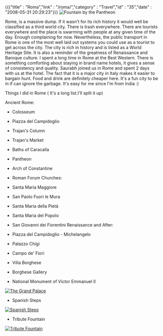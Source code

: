 {{{"title" : "Roma","link" : "/roma/","category" : "Travel","id" : "35","date" : "2008-05-31 20:29:23"}}}
![Fountain by the Pantheon](/img/upload/dscn0697-150x150.jpg "Fountain by the Pantheon")

Rome, is a massive dump. If it wasn't for its rich history it would well be classified as a third world city. There is trash everywhere. There are tourists everywhere and the place is swarming with people at any given time of the day. Enough complaining for now. Nevertheless, the public transport in Rome is one of the most well laid out systems you could use as a tourist to get across the city. The city is rich in history and is listed as a World Heritage Site. It is also a reminder of the greatness of Renaissance and Baroque culture. I spent a long time in Rome at the Best Western. There is something comforting about staying in brand name hotels, it gives a sense of consistency and quality. Saurabh joined us in Rome and spent 2 days with us at the hotel. The fact that it is a major city in Italy makes it easier to bargain hunt. Food and drink are definitely cheaper here. It's a fun city to be in if can ignore the garbage. It's easy for me since I'm from India :)
<!--more-->
Things I did in Rome ( It's a long list.I'll split it up)

Ancient Rome:

*   Colosseum
*   <span class="mw-redirect">Piazza del Campidoglio</span>
*   Trajan's Column
*   Trajan's Market
*   Baths of Caracalla
*   Pantheon
*   Arch of Constantine
*   Roman Forum
Churches:

*   <span class="mw-redirect">Santa Maria Maggiore</span>
*   <span class="mw-redirect">San Paolo Fuori le Mura</span>
*   <span class="mw-redirect">Santa Maria della Pietà</span>
*   Santa Maria del Popolo
*   San Giovanni dei Fiorentini
Renaissance and After:

*   <span class="mw-redirect">Piazza del Campidoglio</span> - Michelangelo
*   Palazzo Chigi
*   Campo de' Fiori
*   Villa Borghese
*   <span class="mw-redirect">Borghese Gallery</span>
*   National Monument of Victor Emmanuel II

[![](/img/upload/dscn0562-300x225.jpg "The Grand Palace")](/img/upload/dscn0562.jpg)

*   Spanish Steps

[![](/img/upload/dscn0782-300x168.jpg "Spanish Steps")](/img/upload/dscn0782.jpg)

*   Tribute Fountain

[![](/img/upload/dscn0721-300x225.jpg "Tribute Fountain")](/img/upload/dscn0721.jpg)